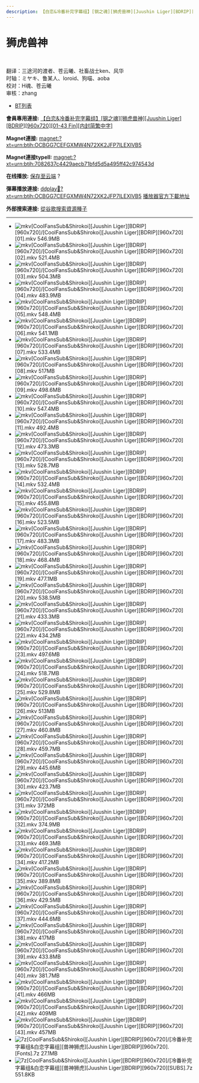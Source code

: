 ```yaml
---
description: 【白恋&冷番补完字幕组】[钢之魂][狮虎兽神][Juushin Liger][BDRIP][960x720][01-43 Fin][内封简繁中字]
---
```


# 狮虎兽神

<figure><img src="https://s21.ax1x.com/2025/08/09/pVaTQUJ.png" alt=""><figcaption></figcaption></figure>

<figure><img src="https://s21.ax1x.com/2025/08/09/pVaTQUJ.png" alt=""><figcaption></figcaption></figure>

翻译：三途河的渡者、苍云曦、社畜战士ken、风华\
时轴：ミヤキ、鲁某人、loroid、狗喵、aoba\
校对：H魂、苍云曦\
审核：zhang



* [BT列表](https://www.dmhy.org/topics/view/700872_Juushin_Liger_BDRIP_960x720_01-43_Fin.html#tabs-1)

**會員專用連接:** [【白恋&冷番补完字幕组】\[钢之魂\]\[狮虎兽神\]\[Juushin Liger\]\[BDRIP\]\[960x720\]\[01-43 Fin\]\[内封简繁中字\]](https://dl.dmhy.org/2025/08/09/7082637c4429aecb71bfd5d5a495ff42c974543d.torrent)

**Magnet連接:** [magnet:?xt=urn:btih:OCBGG7CEFGXMW4N72XK2JFP7ILEXIVB5](https://magnet/?xt=urn:btih:OCBGG7CEFGXMW4N72XK2JFP7ILEXIVB5\&dn=\&tr=http%3A%2F%2F104.143.10.186%3A8000%2Fannounce\&tr=udp%3A%2F%2F104.143.10.186%3A8000%2Fannounce\&tr=http%3A%2F%2Ftracker.openbittorrent.com%3A80%2Fannounce\&tr=http%3A%2F%2Ftracker3.itzmx.com%3A6961%2Fannounce\&tr=http%3A%2F%2Ftracker4.itzmx.com%3A2710%2Fannounce\&tr=http%3A%2F%2Ftracker.publicbt.com%3A80%2Fannounce\&tr=http%3A%2F%2Ftracker.prq.to%2Fannounce\&tr=http%3A%2F%2Fopen.acgtracker.com%3A1096%2Fannounce\&tr=https%3A%2F%2Ft-115.rhcloud.com%2Fonly_for_ylbud\&tr=http%3A%2F%2Ftracker1.itzmx.com%3A8080%2Fannounce\&tr=http%3A%2F%2Ftracker2.itzmx.com%3A6961%2Fannounce\&tr=udp%3A%2F%2Ftracker1.itzmx.com%3A8080%2Fannounce\&tr=udp%3A%2F%2Ftracker2.itzmx.com%3A6961%2Fannounce\&tr=udp%3A%2F%2Ftracker3.itzmx.com%3A6961%2Fannounce\&tr=udp%3A%2F%2Ftracker4.itzmx.com%3A2710%2Fannounce\&tr=http%3A%2F%2Ftracker.bt4g.com%3A2095%2Fannounce)

**Magnet連接typeII:** [magnet:?xt=urn:btih:7082637c4429aecb71bfd5d5a495ff42c974543d](https://magnet/?xt=urn:btih:7082637c4429aecb71bfd5d5a495ff42c974543d)

**在线播放:** [保存至云端](https://keepshare.org/i9l0fcvt/magnet%3A%3Fxt%3Durn%3Abtih%3A7082637c4429aecb71bfd5d5a495ff42c974543d) ?

**彈幕播放連接:** [ddplay:magnet:?xt=urn:btih:OCBGG7CEFGXMW4N72XK2JFP7ILEXIVB5](ddplay:magnet:?xt=urn:btih:OCBGG7CEFGXMW4N72XK2JFP7ILEXIVB5\&dn=\&tr=http%3A%2F%2F104.143.10.186%3A8000%2Fannounce\&tr=udp%3A%2F%2F104.143.10.186%3A8000%2Fannounce\&tr=http%3A%2F%2Ftracker.openbittorrent.com%3A80%2Fannounce\&tr=http%3A%2F%2Ftracker3.itzmx.com%3A6961%2Fannounce\&tr=http%3A%2F%2Ftracker4.itzmx.com%3A2710%2Fannounce\&tr=http%3A%2F%2Ftracker.publicbt.com%3A80%2Fannounce\&tr=http%3A%2F%2Ftracker.prq.to%2Fannounce\&tr=http%3A%2F%2Fopen.acgtracker.com%3A1096%2Fannounce\&tr=https%3A%2F%2Ft-115.rhcloud.com%2Fonly_for_ylbud\&tr=http%3A%2F%2Ftracker1.itzmx.com%3A8080%2Fannounce\&tr=http%3A%2F%2Ftracker2.itzmx.com%3A6961%2Fannounce\&tr=udp%3A%2F%2Ftracker1.itzmx.com%3A8080%2Fannounce\&tr=udp%3A%2F%2Ftracker2.itzmx.com%3A6961%2Fannounce\&tr=udp%3A%2F%2Ftracker3.itzmx.com%3A6961%2Fannounce\&tr=udp%3A%2F%2Ftracker4.itzmx.com%3A2710%2Fannounce\&tr=http%3A%2F%2Ftracker.bt4g.com%3A2095%2Fannounce) [播放器官方下載地址](http://www.dandanplay.com/?from=dmhy)

**外部搜索連接:** [從谷歌搜索資源種子](https://www.google.com/search?oe=utf-8\&q=7082637c4429aecb71bfd5d5a495ff42c974543d)

***

* ![mkv](https://www.dmhy.org/images/icon/mkv.gif)\[CoolFansSub\&Shirokoi]\[Juushin Liger]\[BDRIP]\[960x720]/\[CoolFansSub\&Shirokoi]\[Juushin Liger]\[BDRIP]\[960x720]\[01].mkv 546.9MB
* ![mkv](https://www.dmhy.org/images/icon/mkv.gif)\[CoolFansSub\&Shirokoi]\[Juushin Liger]\[BDRIP]\[960x720]/\[CoolFansSub\&Shirokoi]\[Juushin Liger]\[BDRIP]\[960x720]\[02].mkv 521.4MB
* ![mkv](https://www.dmhy.org/images/icon/mkv.gif)\[CoolFansSub\&Shirokoi]\[Juushin Liger]\[BDRIP]\[960x720]/\[CoolFansSub\&Shirokoi]\[Juushin Liger]\[BDRIP]\[960x720]\[03].mkv 504.3MB
* ![mkv](https://www.dmhy.org/images/icon/mkv.gif)\[CoolFansSub\&Shirokoi]\[Juushin Liger]\[BDRIP]\[960x720]/\[CoolFansSub\&Shirokoi]\[Juushin Liger]\[BDRIP]\[960x720]\[04].mkv 483.9MB
* ![mkv](https://www.dmhy.org/images/icon/mkv.gif)\[CoolFansSub\&Shirokoi]\[Juushin Liger]\[BDRIP]\[960x720]/\[CoolFansSub\&Shirokoi]\[Juushin Liger]\[BDRIP]\[960x720]\[05].mkv 548.4MB
* ![mkv](https://www.dmhy.org/images/icon/mkv.gif)\[CoolFansSub\&Shirokoi]\[Juushin Liger]\[BDRIP]\[960x720]/\[CoolFansSub\&Shirokoi]\[Juushin Liger]\[BDRIP]\[960x720]\[06].mkv 541.1MB
* ![mkv](https://www.dmhy.org/images/icon/mkv.gif)\[CoolFansSub\&Shirokoi]\[Juushin Liger]\[BDRIP]\[960x720]/\[CoolFansSub\&Shirokoi]\[Juushin Liger]\[BDRIP]\[960x720]\[07].mkv 533.4MB
* ![mkv](https://www.dmhy.org/images/icon/mkv.gif)\[CoolFansSub\&Shirokoi]\[Juushin Liger]\[BDRIP]\[960x720]/\[CoolFansSub\&Shirokoi]\[Juushin Liger]\[BDRIP]\[960x720]\[08].mkv 517MB
* ![mkv](https://www.dmhy.org/images/icon/mkv.gif)\[CoolFansSub\&Shirokoi]\[Juushin Liger]\[BDRIP]\[960x720]/\[CoolFansSub\&Shirokoi]\[Juushin Liger]\[BDRIP]\[960x720]\[09].mkv 498.6MB
* ![mkv](https://www.dmhy.org/images/icon/mkv.gif)\[CoolFansSub\&Shirokoi]\[Juushin Liger]\[BDRIP]\[960x720]/\[CoolFansSub\&Shirokoi]\[Juushin Liger]\[BDRIP]\[960x720]\[10].mkv 547.4MB
* ![mkv](https://www.dmhy.org/images/icon/mkv.gif)\[CoolFansSub\&Shirokoi]\[Juushin Liger]\[BDRIP]\[960x720]/\[CoolFansSub\&Shirokoi]\[Juushin Liger]\[BDRIP]\[960x720]\[11].mkv 492.4MB
* ![mkv](https://www.dmhy.org/images/icon/mkv.gif)\[CoolFansSub\&Shirokoi]\[Juushin Liger]\[BDRIP]\[960x720]/\[CoolFansSub\&Shirokoi]\[Juushin Liger]\[BDRIP]\[960x720]\[12].mkv 473.3MB
* ![mkv](https://www.dmhy.org/images/icon/mkv.gif)\[CoolFansSub\&Shirokoi]\[Juushin Liger]\[BDRIP]\[960x720]/\[CoolFansSub\&Shirokoi]\[Juushin Liger]\[BDRIP]\[960x720]\[13].mkv 528.7MB
* ![mkv](https://www.dmhy.org/images/icon/mkv.gif)\[CoolFansSub\&Shirokoi]\[Juushin Liger]\[BDRIP]\[960x720]/\[CoolFansSub\&Shirokoi]\[Juushin Liger]\[BDRIP]\[960x720]\[14].mkv 532.4MB
* ![mkv](https://www.dmhy.org/images/icon/mkv.gif)\[CoolFansSub\&Shirokoi]\[Juushin Liger]\[BDRIP]\[960x720]/\[CoolFansSub\&Shirokoi]\[Juushin Liger]\[BDRIP]\[960x720]\[15].mkv 455.8MB
* ![mkv](https://www.dmhy.org/images/icon/mkv.gif)\[CoolFansSub\&Shirokoi]\[Juushin Liger]\[BDRIP]\[960x720]/\[CoolFansSub\&Shirokoi]\[Juushin Liger]\[BDRIP]\[960x720]\[16].mkv 523.5MB
* ![mkv](https://www.dmhy.org/images/icon/mkv.gif)\[CoolFansSub\&Shirokoi]\[Juushin Liger]\[BDRIP]\[960x720]/\[CoolFansSub\&Shirokoi]\[Juushin Liger]\[BDRIP]\[960x720]\[17].mkv 483.3MB
* ![mkv](https://www.dmhy.org/images/icon/mkv.gif)\[CoolFansSub\&Shirokoi]\[Juushin Liger]\[BDRIP]\[960x720]/\[CoolFansSub\&Shirokoi]\[Juushin Liger]\[BDRIP]\[960x720]\[18].mkv 468.4MB
* ![mkv](https://www.dmhy.org/images/icon/mkv.gif)\[CoolFansSub\&Shirokoi]\[Juushin Liger]\[BDRIP]\[960x720]/\[CoolFansSub\&Shirokoi]\[Juushin Liger]\[BDRIP]\[960x720]\[19].mkv 477.1MB
* ![mkv](https://www.dmhy.org/images/icon/mkv.gif)\[CoolFansSub\&Shirokoi]\[Juushin Liger]\[BDRIP]\[960x720]/\[CoolFansSub\&Shirokoi]\[Juushin Liger]\[BDRIP]\[960x720]\[20].mkv 538.5MB
* ![mkv](https://www.dmhy.org/images/icon/mkv.gif)\[CoolFansSub\&Shirokoi]\[Juushin Liger]\[BDRIP]\[960x720]/\[CoolFansSub\&Shirokoi]\[Juushin Liger]\[BDRIP]\[960x720]\[21].mkv 433.3MB
* ![mkv](https://www.dmhy.org/images/icon/mkv.gif)\[CoolFansSub\&Shirokoi]\[Juushin Liger]\[BDRIP]\[960x720]/\[CoolFansSub\&Shirokoi]\[Juushin Liger]\[BDRIP]\[960x720]\[22].mkv 434.2MB
* ![mkv](https://www.dmhy.org/images/icon/mkv.gif)\[CoolFansSub\&Shirokoi]\[Juushin Liger]\[BDRIP]\[960x720]/\[CoolFansSub\&Shirokoi]\[Juushin Liger]\[BDRIP]\[960x720]\[23].mkv 497.6MB
* ![mkv](https://www.dmhy.org/images/icon/mkv.gif)\[CoolFansSub\&Shirokoi]\[Juushin Liger]\[BDRIP]\[960x720]/\[CoolFansSub\&Shirokoi]\[Juushin Liger]\[BDRIP]\[960x720]\[24].mkv 518.7MB
* ![mkv](https://www.dmhy.org/images/icon/mkv.gif)\[CoolFansSub\&Shirokoi]\[Juushin Liger]\[BDRIP]\[960x720]/\[CoolFansSub\&Shirokoi]\[Juushin Liger]\[BDRIP]\[960x720]\[25].mkv 529.8MB
* ![mkv](https://www.dmhy.org/images/icon/mkv.gif)\[CoolFansSub\&Shirokoi]\[Juushin Liger]\[BDRIP]\[960x720]/\[CoolFansSub\&Shirokoi]\[Juushin Liger]\[BDRIP]\[960x720]\[26].mkv 513MB
* ![mkv](https://www.dmhy.org/images/icon/mkv.gif)\[CoolFansSub\&Shirokoi]\[Juushin Liger]\[BDRIP]\[960x720]/\[CoolFansSub\&Shirokoi]\[Juushin Liger]\[BDRIP]\[960x720]\[27].mkv 460.8MB
* ![mkv](https://www.dmhy.org/images/icon/mkv.gif)\[CoolFansSub\&Shirokoi]\[Juushin Liger]\[BDRIP]\[960x720]/\[CoolFansSub\&Shirokoi]\[Juushin Liger]\[BDRIP]\[960x720]\[28].mkv 459.7MB
* ![mkv](https://www.dmhy.org/images/icon/mkv.gif)\[CoolFansSub\&Shirokoi]\[Juushin Liger]\[BDRIP]\[960x720]/\[CoolFansSub\&Shirokoi]\[Juushin Liger]\[BDRIP]\[960x720]\[29].mkv 445.6MB
* ![mkv](https://www.dmhy.org/images/icon/mkv.gif)\[CoolFansSub\&Shirokoi]\[Juushin Liger]\[BDRIP]\[960x720]/\[CoolFansSub\&Shirokoi]\[Juushin Liger]\[BDRIP]\[960x720]\[30].mkv 423.7MB
* ![mkv](https://www.dmhy.org/images/icon/mkv.gif)\[CoolFansSub\&Shirokoi]\[Juushin Liger]\[BDRIP]\[960x720]/\[CoolFansSub\&Shirokoi]\[Juushin Liger]\[BDRIP]\[960x720]\[31].mkv 372MB
* ![mkv](https://www.dmhy.org/images/icon/mkv.gif)\[CoolFansSub\&Shirokoi]\[Juushin Liger]\[BDRIP]\[960x720]/\[CoolFansSub\&Shirokoi]\[Juushin Liger]\[BDRIP]\[960x720]\[32].mkv 374.9MB
* ![mkv](https://www.dmhy.org/images/icon/mkv.gif)\[CoolFansSub\&Shirokoi]\[Juushin Liger]\[BDRIP]\[960x720]/\[CoolFansSub\&Shirokoi]\[Juushin Liger]\[BDRIP]\[960x720]\[33].mkv 469.3MB
* ![mkv](https://www.dmhy.org/images/icon/mkv.gif)\[CoolFansSub\&Shirokoi]\[Juushin Liger]\[BDRIP]\[960x720]/\[CoolFansSub\&Shirokoi]\[Juushin Liger]\[BDRIP]\[960x720]\[34].mkv 417.2MB
* ![mkv](https://www.dmhy.org/images/icon/mkv.gif)\[CoolFansSub\&Shirokoi]\[Juushin Liger]\[BDRIP]\[960x720]/\[CoolFansSub\&Shirokoi]\[Juushin Liger]\[BDRIP]\[960x720]\[35].mkv 389.8MB
* ![mkv](https://www.dmhy.org/images/icon/mkv.gif)\[CoolFansSub\&Shirokoi]\[Juushin Liger]\[BDRIP]\[960x720]/\[CoolFansSub\&Shirokoi]\[Juushin Liger]\[BDRIP]\[960x720]\[36].mkv 429.5MB
* ![mkv](https://www.dmhy.org/images/icon/mkv.gif)\[CoolFansSub\&Shirokoi]\[Juushin Liger]\[BDRIP]\[960x720]/\[CoolFansSub\&Shirokoi]\[Juushin Liger]\[BDRIP]\[960x720]\[37].mkv 444.6MB
* ![mkv](https://www.dmhy.org/images/icon/mkv.gif)\[CoolFansSub\&Shirokoi]\[Juushin Liger]\[BDRIP]\[960x720]/\[CoolFansSub\&Shirokoi]\[Juushin Liger]\[BDRIP]\[960x720]\[38].mkv 417MB
* ![mkv](https://www.dmhy.org/images/icon/mkv.gif)\[CoolFansSub\&Shirokoi]\[Juushin Liger]\[BDRIP]\[960x720]/\[CoolFansSub\&Shirokoi]\[Juushin Liger]\[BDRIP]\[960x720]\[39].mkv 433.8MB
* ![mkv](https://www.dmhy.org/images/icon/mkv.gif)\[CoolFansSub\&Shirokoi]\[Juushin Liger]\[BDRIP]\[960x720]/\[CoolFansSub\&Shirokoi]\[Juushin Liger]\[BDRIP]\[960x720]\[40].mkv 381.7MB
* ![mkv](https://www.dmhy.org/images/icon/mkv.gif)\[CoolFansSub\&Shirokoi]\[Juushin Liger]\[BDRIP]\[960x720]/\[CoolFansSub\&Shirokoi]\[Juushin Liger]\[BDRIP]\[960x720]\[41].mkv 466MB
* ![mkv](https://www.dmhy.org/images/icon/mkv.gif)\[CoolFansSub\&Shirokoi]\[Juushin Liger]\[BDRIP]\[960x720]/\[CoolFansSub\&Shirokoi]\[Juushin Liger]\[BDRIP]\[960x720]\[42].mkv 409MB
* ![mkv](https://www.dmhy.org/images/icon/mkv.gif)\[CoolFansSub\&Shirokoi]\[Juushin Liger]\[BDRIP]\[960x720]/\[CoolFansSub\&Shirokoi]\[Juushin Liger]\[BDRIP]\[960x720]\[43].mkv 457MB
* ![7z](https://www.dmhy.org/images/icon/7z.gif)\[CoolFansSub\&Shirokoi]\[Juushin Liger]\[BDRIP]\[960x720]/\[冷番补完字幕组&白恋字幕组]\[兽神狮虎]\[Juushin Liger]\[BDRIP]\[960x720].\[Fonts].7z 27.1MB
* ![7z](https://www.dmhy.org/images/icon/7z.gif)\[CoolFansSub\&Shirokoi]\[Juushin Liger]\[BDRIP]\[960x720]/\[冷番补完字幕组&白恋字幕组]\[兽神狮虎]\[Juushin Liger]\[BDRIP]\[960x720]\[SUBS].7z 551.8KB

